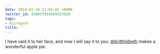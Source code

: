 ```yaml
---
date: 2014-02-26 21:04:01 +0000
twitter_id: 438857019689553920
tags:
- micropost
title: ''
---
```


I have said it to her face, and now I will say it to you: [@britthildreth](https://twitter.com/britthildreth) makes a wonderful apple pie.
